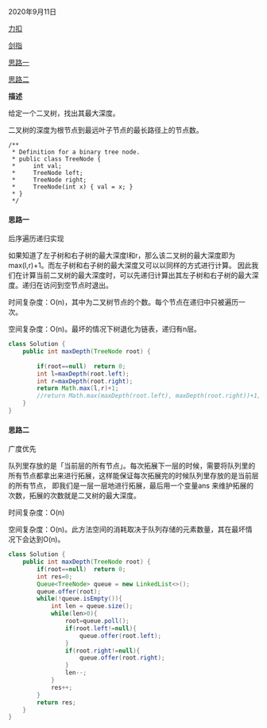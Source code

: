 2020年9月11日

[力扣](https://leetcode-cn.com/problems/maximum-depth-of-binary-tree/solution/er-cha-shu-de-zui-da-shen-du-by-leetcode-solution/)

[剑指](https://leetcode-cn.com/problems/er-cha-shu-de-shen-du-lcof/)

[思路一](#思路一)

[思路二](#思路二)

**描述**

给定一个二叉树，找出其最大深度。

二叉树的深度为根节点到最远叶子节点的最长路径上的节点数。
```
/**
 * Definition for a binary tree node.
 * public class TreeNode {
 *     int val;
 *     TreeNode left;
 *     TreeNode right;
 *     TreeNode(int x) { val = x; }
 * }
 */
```
#### 思路一

后序遍历递归实现

如果知道了左子树和右子树的最大深度l和r，那么该二叉树的最大深度即为max(l,r)+1。而左子树和右子树的最大深度又可以以同样的方式进行计算。
因此我们在计算当前二叉树的最大深度时，可以先递归计算出其左子树和右子树的最大深度。递归在访问到空节点时退出。

时间复杂度：O(n)，其中为二叉树节点的个数。每个节点在递归中只被遍历一次。

空间复杂度：O(n)。最坏的情况下树退化为链表，递归有n层。

```java
class Solution {
    public int maxDepth(TreeNode root) {
    
        if(root==null)  return 0;
        int l=maxDepth(root.left);
        int r=maxDepth(root.right);
        return Math.max(l,r)+1;
        //return Math.max(maxDepth(root.left), maxDepth(root.right))+1;
    }
}
```

#### 思路二

广度优先

队列里存放的是「当前层的所有节点」。每次拓展下一层的时候，需要将队列里的所有节点都拿出来进行拓展，这样能保证每次拓展完的时候队列里存放的是当前层的所有节点，
即我们是一层一层地进行拓展，最后用一个变量ans 来维护拓展的次数，拓展的次数就是二叉树的最大深度。

时间复杂度：O(n)

空间复杂度：O(n)。此方法空间的消耗取决于队列存储的元素数量，其在最坏情况下会达到O(n)。

```java
class Solution {
    public int maxDepth(TreeNode root) {
        if(root==null)  return 0;
        int res=0;
        Queue<TreeNode> queue = new LinkedList<>();
        queue.offer(root);
        while(!queue.isEmpty()){
            int len = queue.size();
            while(len>0){
                root=queue.poll();
                if(root.left!=null){
                    queue.offer(root.left);
                }
                if(root.right!=null){
                    queue.offer(root.right);
                }
                len--;
            }
            res++;
        }
        return res;
    }
}
```
